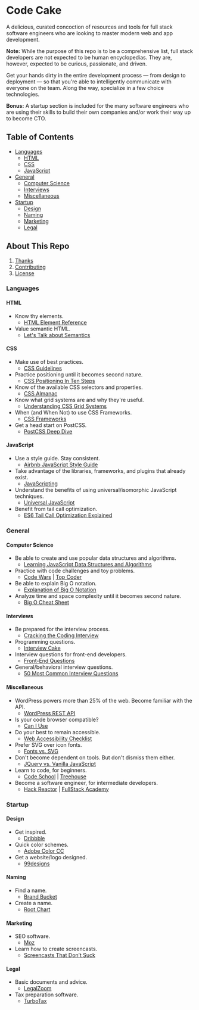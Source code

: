 # Code Cake

A delicious, curated concoction of resources and tools for full stack
software engineers who are looking to master modern web and app
development.

**Note:** While the purpose of this repo is to be a comprehensive list, full
stack developers are not expected to be human encyclopedias. They are, however,
expected to be curious, passionate, and driven.

Get your hands dirty in the entire development process — from design to
deployment — so that you're able to intelligently communicate with everyone
on the team. Along the way, specialize in a few choice technologies.

**Bonus:** A startup section is included for the many software engineers who
are using their skills to build their own companies and/or work their way up
to become CTO.

## Table of Contents

  * [Languages](#languages)
    * [HTML](#html)
    * [CSS](#css)
    * [JavaScript](#javascript)
  * [General](#general)
    * [Computer Science](#computer-science)
    * [Interviews](#interviews)
    * [Miscellaneous](#miscellaneous)
  * [Startup](#startup)
    * [Design](#design)
    * [Naming](#naming)
    * [Marketing](#marketing)
    * [Legal](#legal)

## About This Repo

  1. [Thanks](https://github.com/jabacchetta/full-stack-prep/graphs/contributors)
  1. [Contributing](https://github.com/jabacchetta/full-stack-prep/blob/master/CONTRIBUTING.md)
  1. [License](https://github.com/jabacchetta/full-stack-prep/blob/master/LICENSE)

### Languages

#### HTML

* Know thy elements.
  * [HTML Element Reference](https://developer.mozilla.org/en-US/docs/Web/HTML/Element)
* Value semantic HTML.
  * [Let's Talk about Semantics](http://html5doctor.com/lets-talk-about-semantics)

#### CSS

* Make use of best practices.
  * [CSS Guidelines](http://cssguidelin.es)
* Practice positioning until it becomes second nature.
  * [CSS Positioning In Ten Steps](http://www.barelyfitz.com/screencast/html-training/css/positioning/)
* Know of the available CSS selectors and properties.
  * [CSS Almanac](https://css-tricks.com/almanac)
* Know what grid systems are and why they're useful.
  * [Understanding CSS Grid Systems](https://www.sitepoint.com/understanding-css-grid-systems)
* When (and When Not) to use CSS Frameworks.
  * [CSS Frameworks](https://hacks.mozilla.org/2016/04/you-might-not-need-a-css-framework)
* Get a head start on PostCSS.
  * [PostCSS Deep Dive](http://webdesign.tutsplus.com/tutorials/postcss-deep-dive-what-you-need-to-know--cms-24535)

#### JavaScript

* Use a style guide. Stay consistent.
  * [Airbnb JavaScript Style Guide](https://github.com/airbnb/javascript)
* Take advantage of the libraries, frameworks, and plugins that already exist.
  * [JavaScripting](https://www.javascripting.com)
* Understand the benefits of using universal/isomorphic JavaScript techniques.
  * [Universal JavaScript](https://www.youtube.com/watch?v=0wvZ7gakqV4)
* Benefit from tail call optimization.
  * [ES6 Tail Call Optimization Explained](http://benignbemine.github.io/2015/07/19/es6-tail-calls)

### General

#### Computer Science

* Be able to create and use popular data structures and algorithms.
  * [Learning JavaScript Data Structures and Algorithms](https://www.amazon.com/Learning-JavaScript-Data-Structures-Algorithms-ebook/dp/B01C2XX8Y2)
* Practice with code challenges and toy problems.
  * [Code Wars](https://www.codewars.com) | [Top Coder](https://www.topcoder.com)
* Be able to explain Big O notation.
  * [Explanation of Big O Notation](https://www.interviewcake.com/article/java/big-o-notation-time-and-space-complexity)
* Analyze time and space complexity until it becomes second nature.
  * [Big O Cheat Sheet](http://bigocheatsheet.com)

#### Interviews

* Be prepared for the interview process.
  * [Cracking the Coding Interview](https://www.amazon.com/Cracking-Coding-Interview-Programming-Questions/dp/0984782850)
* Programming questions.
  * [Interview Cake](https://www.interviewcake.com)
* Interview questions for front-end developers.
  * [Front-End Questions](https://github.com/h5bp/Front-end-Developer-Interview-Questions)
* General/behavioral interview questions.
  * [50 Most Common Interview Questions](https://www.glassdoor.com/blog/common-interview-questions)

#### Miscellaneous

* WordPress powers more than 25% of the web. Become familiar with the API.
  * [WordPress REST API](http://v2.wp-api.org)
* Is your code browser compatible?
  * [Can I Use](http://caniuse.com)
* Do your best to remain accessible.
  * [Web Accessibility Checklist](http://a11yproject.com/checklist.html)
* Prefer SVG over icon fonts.
  * [Fonts vs. SVG](https://www.sitepoint.com/icon-fonts-vs-svg-debate)
* Don't become dependent on tools. But don't dismiss them either.
  * [JQuery vs. Vanilla JavaScript](https://toddmotto.com/is-it-time-to-drop-jquery-essentials-to-learning-javascript-from-a-jquery-background/#comment-1450615536)
* Learn to code, for beginners.
  * [Code School](https://www.codeschool.com) | [Treehouse](https://teamtreehouse.com)
* Become a software engineer, for intermediate developers.
  * [Hack Reactor](http://www.hackreactor.com) | [FullStack Academy](http://www.fullstackacademy.com)

### Startup

#### Design

* Get inspired.
  * [Dribbble](https://dribbble.com)
* Quick color schemes.
  * [Adobe Color CC](https://color.adobe.com/create/color-wheel)
* Get a website/logo designed.
  * [99designs](https://99designs.com)

#### Naming

* Find a name.
  * [Brand Bucket](https://www.brandbucket.com)
* Create a name.
  * [Root Chart](http://www.prefixsuffix.com/rootchart.php)

#### Marketing

* SEO software.
  * [Moz](https://moz.com)
* Learn how to create screencasts.
  * [Screencasts That Don’t Suck](https://shawnhesketh.com/create-screencasts)

#### Legal

* Basic documents and advice.
  * [LegalZoom](http://www.legalzoom.com)
* Tax preparation software.
  * [TurboTax](https://turbotax.intuit.com)
